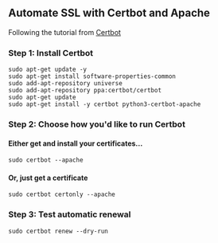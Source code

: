 ﻿## Automate SSL with Certbot and Apache

Following the tutorial from [Certbot](https://certbot.eff.org/lets-encrypt/ubuntubionic-apache.html)

### Step 1: Install Certbot

```
sudo apt-get update -y
sudo apt-get install software-properties-common
sudo add-apt-repository universe
sudo add-apt-repository ppa:certbot/certbot
sudo apt-get update
sudo apt-get install -y certbot python3-certbot-apache
```
### Step 2: Choose how you'd like to run Certbot

#### Either get and install your certificates... 
```
sudo certbot --apache
```

#### Or, just get a certificate 

```
sudo certbot certonly --apache
```

### Step 3: Test automatic renewal

```
sudo certbot renew --dry-run
```

